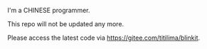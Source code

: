 I'm a CHINESE programmer.

This repo will not be updated any more.

Please access the latest code via https://gitee.com/titilima/blinkit.
